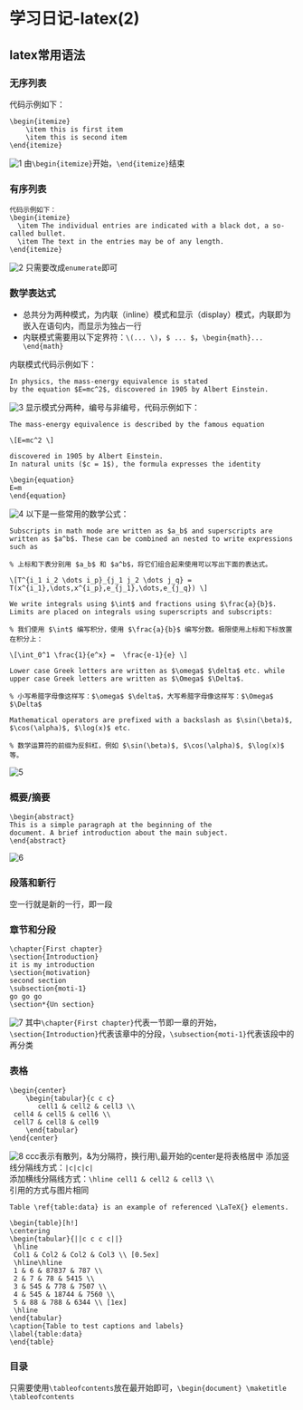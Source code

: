 # 学习日记-latex(2)
## latex常用语法
### **无序列表**
代码示例如下：
```
\begin{itemize}
    \item this is first item
    \item this is second item
\end{itemize}
```
![1](/mymd/学习日记-latex（2）/1.png)
由`\begin{itemize}`开始，`\end{itemize}`结束
### **有序列表**
```
代码示例如下：
\begin{itemize}
  \item The individual entries are indicated with a black dot, a so-called bullet.
  \item The text in the entries may be of any length.
\end{itemize}
```
![2](/mymd/学习日记-latex（2）/2.png)
只需要改成`enumerate`即可
### **数学表达式**
* 总共分为两种模式，为内联（inline）模式和显示（display）模式，内联即为嵌入在语句内，而显示为独占一行
* 内联模式需要用以下定界符：`\(... \)`，`$ ... $`，`\begin{math}... \end{math}`

内联模式代码示例如下：
```
In physics, the mass-energy equivalence is stated
by the equation $E=mc^2$, discovered in 1905 by Albert Einstein.
```
![3](/mymd/学习日记-latex（2）/3.png)
显示模式分两种，编号与非编号，代码示例如下：
```
The mass-energy equivalence is described by the famous equation

\[E=mc^2 \]

discovered in 1905 by Albert Einstein.
In natural units ($c = 1$), the formula expresses the identity

\begin{equation}
E=m
\end{equation}
```
![4](/mymd/学习日记-latex（2）/4.png)
以下是一些常用的数学公式：
```
Subscripts in math mode are written as $a_b$ and superscripts are written as $a^b$. These can be combined an nested to write expressions such as

% 上标和下表分别用 $a_b$ 和 $a^b$，将它们组合起来使用可以写出下面的表达式。

\[T^{i_1 i_2 \dots i_p}_{j_1 j_2 \dots j_q} = T(x^{i_1},\dots,x^{i_p},e_{j_1},\dots,e_{j_q}) \]

We write integrals using $\int$ and fractions using $\frac{a}{b}$. Limits are placed on integrals using superscripts and subscripts:

% 我们使用 $\int$ 编写积分，使用 $\frac{a}{b}$ 编写分数。极限使用上标和下标放置在积分上：

\[\int_0^1 \frac{1}{e^x} =  \frac{e-1}{e} \]

Lower case Greek letters are written as $\omega$ $\delta$ etc. while upper case Greek letters are written as $\Omega$ $\Delta$.

% 小写希腊字母像这样写：$\omega$ $\delta$，大写希腊字母像这样写：$\Omega$ $\Delta$

Mathematical operators are prefixed with a backslash as $\sin(\beta)$, $\cos(\alpha)$, $\log(x)$ etc.

% 数学运算符的前缀为反斜杠，例如 $\sin(\beta)$, $\cos(\alpha)$, $\log(x)$ 等。
```
![5](/mymd/学习日记-latex（2）/5.png)
### **概要/摘要**
```
\begin{abstract}
This is a simple paragraph at the beginning of the
document. A brief introduction about the main subject.
\end{abstract}
```
![6](/mymd/学习日记-latex（2）/6.png)
### **段落和新行**
空一行就是新的一行，即一段
### **章节和分段**
```
\chapter{First chapter}
\section{Introduction}
it is my introduction
\section{motivation}
second section
\subsection{moti-1}
go go go
\section*{Un section}
```
![7](/mymd/学习日记-latex（2）/7.png)
其中`\chapter{First chapter}`代表一节即一章的开始，`\section{Introduction}`代表该章中的分段，`\subsection{moti-1}`代表该段中的再分类
### **表格**
```
\begin{center}
    \begin{tabular}{c c c}
       cell1 & cell2 & cell3 \\
 cell4 & cell5 & cell6 \\
 cell7 & cell8 & cell9
    \end{tabular}
\end{center}
```
![8](/mymd/学习日记-latex（2）/8.png)
ccc表示有散列，&为分隔符，换行用\\\,最开始的center是将表格居中
添加竖线分隔线方式：`|c|c|c|`  
添加横线分隔线方式：`\hline
 cell1 & cell2 & cell3 \\`  
 引用的方式与图片相同
```
Table \ref{table:data} is an example of referenced \LaTeX{} elements.

\begin{table}[h!]
\centering
\begin{tabular}{||c c c c||}
 \hline
 Col1 & Col2 & Col2 & Col3 \\ [0.5ex]
 \hline\hline
 1 & 6 & 87837 & 787 \\
 2 & 7 & 78 & 5415 \\
 3 & 545 & 778 & 7507 \\
 4 & 545 & 18744 & 7560 \\
 5 & 88 & 788 & 6344 \\ [1ex]
 \hline
\end{tabular}
\caption{Table to test captions and labels}
\label{table:data}
\end{table}
```
### **目录**
只需要使用`\tableofcontents`放在最开始即可，`\begin{document}
\maketitle
\tableofcontents`